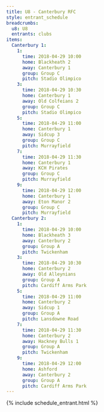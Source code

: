 ```yaml
---
title: U8 - Canterbury RFC
style: entrant_schedule
breadcrumbs:
  u8: U8
  entrants: clubs
items:
  Canterbury 1:
    1:
      time: 2018-04-29 10:00
      home: Blackheath 2
      away: Canterbury 1
      group: Group C
      pitch: Stadio Olimpico
    3:
      time: 2018-04-29 10:30
      home: Canterbury 1
      away: Old Colfeians 2
      group: Group C
      pitch: Stadio Olimpico
    5:
      time: 2018-04-29 11:00
      home: Canterbury 1
      away: Sidcup 3
      group: Group C
      pitch: Murrayfield
    7:
      time: 2018-04-29 11:30
      home: Canterbury 1
      away: KCH Pirates
      group: Group C
      pitch: Murrayfield
    9:
      time: 2018-04-29 12:00
      home: Canterbury 1
      away: Eton Manor 2
      group: Group C
      pitch: Murrayfield
  Canterbury 2:
    1:
      time: 2018-04-29 10:00
      home: Blackheath 3
      away: Canterbury 2
      group: Group A
      pitch: Twickenham
    3:
      time: 2018-04-29 10:30
      home: Canterbury 2
      away: Old Alleynians
      group: Group A
      pitch: Cardiff Arms Park
    5:
      time: 2018-04-29 11:00
      home: Canterbury 2
      away: Sidcup 1
      group: Group A
      pitch: Lansdowne Road
    7:
      time: 2018-04-29 11:30
      home: Canterbury 2
      away: Hackney Bulls 1
      group: Group A
      pitch: Twickenham
    9:
      time: 2018-04-29 12:00
      home: Ashford
      away: Canterbury 2
      group: Group A
      pitch: Cardiff Arms Park
---
```


{% include schedule_entrant.html %}
